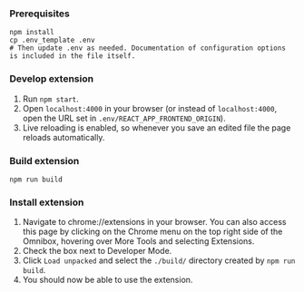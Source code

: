 
### Prerequisites

    npm install
    cp .env_template .env
    # Then update .env as needed. Documentation of configuration options is included in the file itself.

### Develop extension

1) Run `npm start`.
2) Open `localhost:4000` in your browser (or instead of `localhost:4000`, open the URL set in `.env/REACT_APP_FRONTEND_ORIGIN`).
3) Live reloading is enabled, so whenever you save an edited file the page reloads automatically.

### Build extension

    npm run build

### Install extension

1) Navigate to chrome://extensions in your browser. You can also access this page by clicking on the Chrome menu on the top right side of the Omnibox, hovering over More Tools and selecting Extensions.
2) Check the box next to Developer Mode.
3) Click `Load unpacked` and select the `./build/` directory created by `npm run build`.
4) You should now be able to use the extension.

